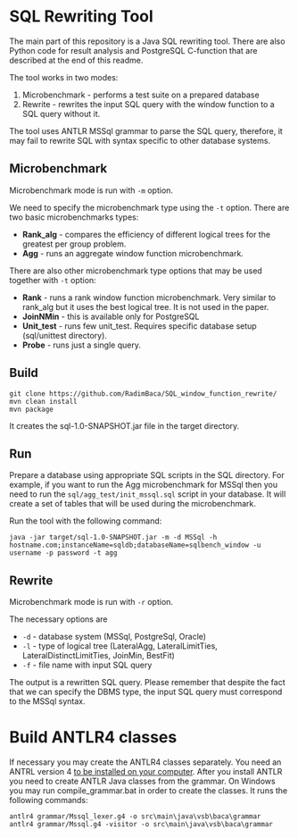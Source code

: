 # SQL Rewriting Tool

The main part of this repository is a Java SQL rewriting tool. There are also Python code for result analysis and PostgreSQL C-function that are described at the end of this readme. 

The tool works in two modes:
1. Microbenchmark - performs a test suite on a prepared database
2. Rewrite - rewrites the input SQL query with the window function to a SQL query without it.

The tool uses ANTLR MSSql grammar to parse the SQL query, therefore, it may fail to rewrite SQL with syntax specific to other database systems.

## Microbenchmark

Microbenchmark mode is run with `-m` option.

We need to specify the microbenchmark type using the `-t` option. There are two basic microbenchmarks types:
- **Rank_alg** - compares the efficiency of different logical trees for the greatest per group problem.
- **Agg** - runs an aggregate window function microbenchmark.

There are also other microbenchmark type options that may be used together with `-t` option:
- **Rank** - runs a rank window function microbenchmark. Very similar to rank_alg but it uses the best logical tree. It is not used in the paper.
- **JoinNMin** - this is available only for PostgreSQL 
- **Unit_test** - runs few unit_test. Requires specific database setup (sql/unittest directory).
- **Probe** - runs just a single query.


## Build 

```shell
git clone https://github.com/RadimBaca/SQL_window_function_rewrite/
mvn clean install
mvn package
```

It creates the sql-1.0-SNAPSHOT.jar file in the target directory.

## Run 

Prepare a database using appropriate SQL scripts in the SQL directory. For example, if you want to run the Agg microbenchmark for MSSql then you need to run the `sql/agg_test/init_mssql.sql` script in your database. It will create a set of tables that will be used during the microbenchmark.

Run the tool with the following command:

```shell
java -jar target/sql-1.0-SNAPSHOT.jar -m -d MSSql -h hostname.com;instanceName=sqldb;databaseName=sqlbench_window -u username -p password -t agg
```

## Rewrite

Microbenchmark mode is run with `-r` option.

The necessary options are 
- `-d` - database system (MSSql, PostgreSql, Oracle)
- `-l` - type of logical tree (LateralAgg, LateralLimitTies, LateralDistinctLimitTies, JoinMin, BestFit)
- `-f` - file name with input SQL query

The output is a rewritten SQL query. Please remember that despite the fact that we can specify the DBMS type, the input SQL query must correspond to the MSSql syntax.

# Build ANTLR4 classes

If necessary you may create the ANTLR4 classes separately.
You need an ANTRL version 4 [to be installed on your computer](https://github.com/antlr/antlr4/blob/master/doc/getting-started.md). 
After you install ANTLR you need to create ANTLR Java classes from the grammar. On Windows you may run compile_grammar.bat in order to create the classes. It runs the following commands:

```shell
antlr4 grammar/Mssql_lexer.g4 -o src\main\java\vsb\baca\grammar 
antlr4 grammar/Mssql.g4 -visitor -o src\main\java\vsb\baca\grammar
```

